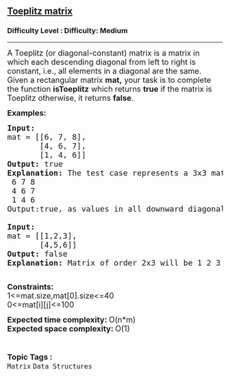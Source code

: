 <h2><a href="https://www.geeksforgeeks.org/problems/toeplitz-matrix/1">Toeplitz matrix</a></h2><h3>Difficulty Level : Difficulty: Medium</h3><hr><div class="problems_problem_content__Xm_eO"><p><span style="font-size: 18px;">A Toeplitz (or diagonal-constant) matrix is a matrix in which each descending diagonal from left to right is constant, i.e., all elements in a diagonal are the same. Given a rectangular matrix <strong>mat,</strong>&nbsp;your task is to complete the function <strong>isToeplitz</strong> which returns <strong>true</strong> if the matrix is Toeplitz otherwise, it returns <strong>false</strong>.</span></p>
<p><span style="font-size: 18px;"><strong>Examples:</strong></span></p>
<pre><span style="font-size: 18px;"><strong>Input:</strong></span><span style="font-size: 18px;"><br>mat = [[6, 7, 8],<br>       [4, 6, 7],<br>       [1, 4, 6]]<br></span><span style="font-size: 18px;"><strong>Output: </strong>true</span><br><span style="font-size: 18px;"><strong>Explanation: </strong></span><span style="font-size: 18px;">The test case represents a 3x3 matrix</span>
<span style="font-size: 18px;"> 6 7 8 </span>
<span style="font-size: 18px;"> 4 6 7 </span>
<span style="font-size: 18px;"> 1 4 6</span>
<span style="font-size: 18px;">Output:true, as values in all downward diagonals from left to right contain the same elements.<br></span><strong><span style="font-size: 18px;"><br>Input: <br></span></strong><span style="font-size: 18px;">mat = [[1,2,3],<br>       [4,5,6]]<br></span><strong><span style="font-size: 18px;">Output: </span></strong><span style="font-size: 18px;">false<br></span><span style="font-size: 18px;"><strong>Explanation: </strong></span><span style="font-size: 18px;">Matrix of order 2x3 will be 1 2 3 4 5 6 Output: false as values in all diagonals are not the same.</span></pre>
<p><span style="font-size: 18px;"><br></span><span style="font-size: 18px;"><strong>Constraints:</strong> <br></span><span style="font-size: 18px;">1&lt;=mat.size,mat[0].size&lt;=40 <br></span><span style="font-size: 18px;">0&lt;=mat[i][j]&lt;=100</span></p>
<p><span style="font-size: 18px;"><strong>Expected time complexity: </strong>O(n*m</span><span style="font-size: 18px;">)<br></span><span style="font-size: 18px;"><strong>Expected space complexity: </strong>O(1)</span></p></div><br><p><span style=font-size:18px><strong>Topic Tags : </strong><br><code>Matrix</code>&nbsp;<code>Data Structures</code>&nbsp;